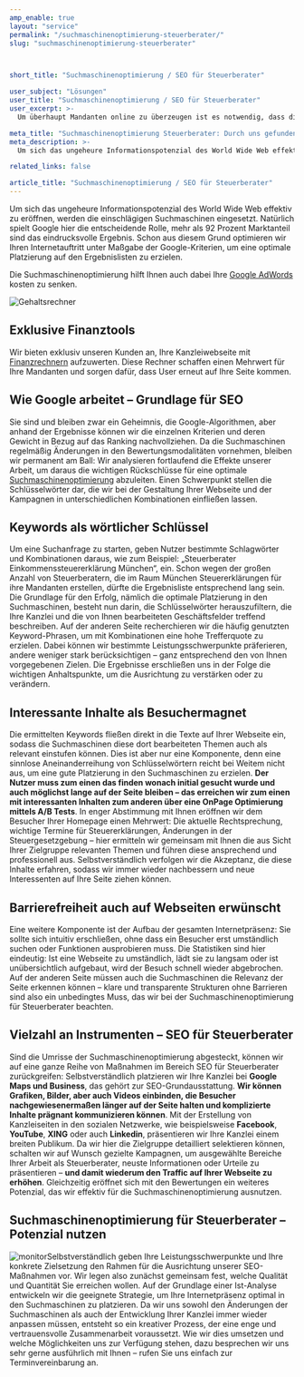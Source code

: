 ```yaml
---
amp_enable: true
layout: "service"
permalink: "/suchmaschinenoptimierung-steuerberater/"
slug: "suchmaschinenoptimierung-steuerberater"



short_title: "Suchmaschinenoptimierung / SEO für Steuerberater"

user_subject: "Lösungen"
user_title: "Suchmaschinenoptimierung / SEO für Steuerberater"
user_excerpt: >-
  Um überhaupt Mandanten online zu überzeugen ist es notwendig, dass diese potenziellen Mandanten Ihre Seite finden. Ein elementarer Bestandteil ist Suchmaschinenoptimierung (SEO).

meta_title: "Suchmaschinenoptimierung Steuerberater: Durch uns gefunden werden!"
meta_description: >-
  Um sich das ungeheure Informationspotenzial des World Wide Web effektiv zu eröffnen, werden die einschlägigen Suchmaschinen eingesetzt. Natürlich spielt Google hier die entscheidende Rolle, mehr als 92 Prozent Marktanteil sind das eindrucksvolle Ergebnis. Schon aus diesem Grund optimieren wir Ihren Internetauftritt unter Maßgabe der Google-Kriterien, um eine optimale Platzierung auf den Ergebnislisten zu erzielen. Die... Read more »

related_links: false

article_title: "Suchmaschinenoptimierung / SEO für Steuerberater"
---
```


Um sich das ungeheure Informationspotenzial des World Wide Web effektiv zu eröffnen, werden die einschlägigen Suchmaschinen eingesetzt. Natürlich spielt Google hier die entscheidende Rolle, mehr als 92 Prozent Marktanteil sind das eindrucksvolle Ergebnis. Schon aus diesem Grund optimieren wir Ihren Internetauftritt unter Maßgabe der Google-Kriterien, um eine optimale Platzierung auf den Ergebnislisten zu erzielen.

Die Suchmaschinenoptimierung hilft Ihnen auch dabei Ihre [Google AdWords](/google-adwords-werbung-steuerkanzlei/) kosten zu senken.

![Gehaltsrechner](https://www.qmedia.de/wp-content/uploads/gehaltsrechner-300.png)

## Exklusive Finanztools

Wir bieten exklusiv unseren Kunden an, Ihre Kanzleiwebseite mit [Finanzrechnern](/homepage-tools-steuerberater/) aufzuwerten. Diese Rechner schaffen einen Mehrwert für Ihre Mandanten und sorgen dafür, dass User erneut auf Ihre Seite kommen.

## Wie Google arbeitet – Grundlage für SEO

Sie sind und bleiben zwar ein Geheimnis, die Google-Algorithmen, aber anhand der Ergebnisse können wir die einzelnen Kriterien und deren Gewicht in Bezug auf das Ranking nachvollziehen. Da die Suchmaschinen regelmäßig Änderungen in den Bewertungsmodalitäten vornehmen, bleiben wir permanent am Ball: Wir analysieren fortlaufend die Effekte unserer Arbeit, um daraus die wichtigen Rückschlüsse für eine optimale [Suchmaschinenoptimierung](/suchmaschinenoptimierung/) abzuleiten. Einen Schwerpunkt stellen die Schlüsselwörter dar, die wir bei der Gestaltung Ihrer Webseite und der Kampagnen in unterschiedlichen Kombinationen einfließen lassen.

## Keywords als wörtlicher Schlüssel

Um eine Suchanfrage zu starten, geben Nutzer bestimmte Schlagwörter und Kombinationen daraus, wie zum Beispiel: „Steuerberater Einkommenssteuererklärung München“, ein. Schon wegen der großen Anzahl von Steuerberatern, die im Raum München Steuererklärungen für ihre Mandanten erstellen, dürfte die Ergebnisliste entsprechend lang sein. Die Grundlage für den Erfolg, nämlich die optimale Platzierung in den Suchmaschinen, besteht nun darin, die Schlüsselwörter herauszufiltern, die Ihre Kanzlei und die von Ihnen bearbeiteten Geschäftsfelder treffend beschreiben. Auf der anderen Seite recherchieren wir die häufig genutzten Keyword-Phrasen, um mit Kombinationen eine hohe Trefferquote zu erzielen. Dabei können wir bestimmte Leistungsschwerpunkte präferieren, andere weniger stark berücksichtigen – ganz entsprechend den von Ihnen vorgegebenen Zielen. Die Ergebnisse erschließen uns in der Folge die wichtigen Anhaltspunkte, um die Ausrichtung zu verstärken oder zu verändern.

## Interessante Inhalte als Besuchermagnet

Die ermittelten Keywords fließen direkt in die Texte auf Ihrer Webseite ein, sodass die Suchmaschinen diese dort bearbeiteten Themen auch als relevant einstufen können. Dies ist aber nur eine Komponente, denn eine sinnlose Aneinanderreihung von Schlüsselwörtern reicht bei Weitem nicht aus, um eine gute Platzierung in den Suchmaschinen zu erzielen. **Der Nutzer muss zum einen das finden wonach initial gesucht wurde und auch möglichst lange auf der Seite bleiben – das erreichen wir zum einen mit interessanten Inhalten zum anderen über eine OnPage Optimierung mittels A/B Tests**. In enger Abstimmung mit Ihnen eröffnen wir dem Besucher Ihrer Homepage einen Mehrwert: Die aktuelle Rechtsprechung, wichtige Termine für Steuererklärungen, Änderungen in der Steuergesetzgebung – hier ermitteln wir gemeinsam mit Ihnen die aus Sicht Ihrer Zielgruppe relevanten Themen und führen diese ansprechend und professionell aus. Selbstverständlich verfolgen wir die Akzeptanz, die diese Inhalte erfahren, sodass wir immer wieder nachbessern und neue Interessenten auf Ihre Seite ziehen können.

## Barrierefreiheit auch auf Webseiten erwünscht

Eine weitere Komponente ist der Aufbau der gesamten Internetpräsenz: Sie sollte sich intuitiv erschließen, ohne dass ein Besucher erst umständlich suchen oder Funktionen ausprobieren muss. Die Statistiken sind hier eindeutig: Ist eine Webseite zu umständlich, lädt sie zu langsam oder ist unübersichtlich aufgebaut, wird der Besuch schnell wieder abgebrochen. Auf der anderen Seite müssen auch die Suchmaschinen die Relevanz der Seite erkennen können – klare und transparente Strukturen ohne Barrieren sind also ein unbedingtes Muss, das wir bei der Suchmaschinenoptimierung für Steuerberater beachten.

## Vielzahl an Instrumenten – SEO für Steuerberater

Sind die Umrisse der Suchmaschinenoptimierung abgesteckt, können wir auf eine ganze Reihe von Maßnahmen im Bereich SEO für Steuerberater zurückgreifen: Selbstverständlich platzieren wir Ihre Kanzlei bei **Google Maps und Business**, das gehört zur SEO-Grundausstattung. **Wir können Grafiken, Bilder, aber auch Videos einbinden, die Besucher nachgewiesenermaßen länger auf der Seite halten und komplizierte Inhalte prägnant kommunizieren können**. Mit der Erstellung von Kanzleiseiten in den sozialen Netzwerke, wie beispielsweise **Facebook**, **YouTube**, **XING** oder auch **Linkedin**, präsentieren wir Ihre Kanzlei einem breiten Publikum. Da wir hier die Zielgruppe detailliert selektieren können, schalten wir auf Wunsch gezielte Kampagnen, um ausgewählte Bereiche Ihrer Arbeit als Steuerberater, neuste Informationen oder Urteile zu präsentieren – **und damit wiederum den Traffic auf Ihrer Webseite zu erhöhen**. Gleichzeitig eröffnet sich mit den Bewertungen ein weiteres Potenzial, das wir effektiv für die Suchmaschinenoptimierung ausnutzen.

## Suchmaschinenoptimierung für Steuerberater – Potenzial nutzen

![monitor](https://www.qmedia.de/wp-content/uploads/monitor.png)Selbstverständlich geben Ihre Leistungsschwerpunkte und Ihre konkrete Zielsetzung den Rahmen für die Ausrichtung unserer SEO-Maßnahmen vor. Wir legen also zunächst gemeinsam fest, welche Qualität und Quantität Sie erreichen wollen. Auf der Grundlage einer Ist-Analyse entwickeln wir die geeignete Strategie, um Ihre Internetpräsenz optimal in den Suchmaschinen zu platzieren. Da wir uns sowohl den Änderungen der Suchmaschinen als auch der Entwicklung Ihrer Kanzlei immer wieder anpassen müssen, entsteht so ein kreativer Prozess, der eine enge und vertrauensvolle Zusammenarbeit voraussetzt. Wie wir dies umsetzen und welche Möglichkeiten uns zur Verfügung stehen, dazu besprechen wir uns sehr gerne ausführlich mit Ihnen – rufen Sie uns einfach zur Terminvereinbarung an.

